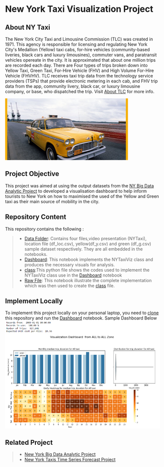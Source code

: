 # New York Taxi Visualization Project
## About NY Taxi
The New York City Taxi and Limousine Commission (TLC) was created in 1971. This agency is responsible for licensing and regulating New York City's Medallion (Yellow) taxi cabs, for-hire vehicles (community-based liveries, black cars and luxury limousines), commuter vans, and paratransit vehicles opereate in the city. It is approximated that about one million trips are recorded each day. There are Four types of trips broken down into Yellow Taxi, Green Taxi, For-Hire Vehicle (FHV) and High Volume For-Hire Vehicle (FHVHV). TLC receives taxi trip data from the technology service providers (TSPs) that provide electronic metering in each cab, and FHV trip data from the app, community livery, black car, or luxury limousine company, or base, who dispatched the trip. Visit [About TLC](https://www1.nyc.gov/site/tlc/about/about-tlc.page) for more info. 

<img  src="./Pics/taxi.jpg" alt="drawing" height = 200 width="400"/>

## Project Objective
This project was aimed at using the output datasets from the [NY Big Data Analytic Project](https://github.com/MSBGDA/INFO-H-600-Project-Group-AH.git) to developed a visualisation dashboard to help inform tourists to New York on how to maximised the used of the Yellow and Green taxi as their main source of mobility in the city. 
## Repository Content
This repository contains the following :
> - [Data Folder](https://github.com/ivombi/NY-Taxi/tree/main/data): Contains four files,video presentation (NYTaxi), location file (df_loc.csv), yellow(df_y.csv) and green (df_g.csv) sample dataset respectively. They are all embedded in the notebooks.
> - [Dashboard](https://github.com/ivombi/NY-Taxi/blob/main/implementation.ipynb): This notebook implements the NYTaxiViz class and produces the necessary visuals for analysis. 
> - [class](https://github.com/ivombi/NY-Taxi/blob/main/newyorkviz.py):This python file shows the codes used to implement the NYTaxiViz class use in the [Dashboard](https://github.com/ivombi/NY-Taxi/blob/main/implementation.ipynb) notebook
> - [Raw File](https://github.com/ivombi/NY-Taxi/blob/main/visuals.ipynb): This notebook illustrate the complete implementation which was then used to create the [class](https://github.com/ivombi/NY-Taxi/blob/main/newyorkviz.py) file. 
## Implement Locally
To implement this project locally on your personal laptop, you need to [clone ](https://docs.github.com/en/github/creating-cloning-and-archiving-repositories/cloning-a-repository) this repository and run the [Dashboard](https://github.com/ivombi/NY-Taxi/blob/main/implementation.ipynb) notebook. Sample Dashboard Below
<br>
![taxi](./Pics/viz.PNG)

## Related Project
> - [New York Big Data Analytic Project](https://github.com/MSBGDA/INFO-H-600-Project-Group-AH.git)
> - [New York Taxis Time Series Forecast Project](https://github.com/ivombi/NY-Taxi-Forecast.git)
